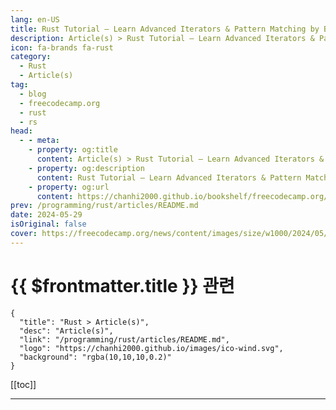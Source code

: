 ```yaml
---
lang: en-US
title: Rust Tutorial – Learn Advanced Iterators & Pattern Matching by Building a JSON Parser
description: Article(s) > Rust Tutorial – Learn Advanced Iterators & Pattern Matching by Building a JSON Parser
icon: fa-brands fa-rust
category: 
  - Rust
  - Article(s)
tag: 
  - blog
  - freecodecamp.org
  - rust
  - rs
head:
  - - meta:
    - property: og:title
      content: Article(s) > Rust Tutorial – Learn Advanced Iterators & Pattern Matching by Building a JSON Parser
    - property: og:description
      content: Rust Tutorial – Learn Advanced Iterators & Pattern Matching by Building a JSON Parser
    - property: og:url
      content: https://chanhi2000.github.io/bookshelf/freecodecamp.org/rust-tutorial-build-a-json-parse.html
prev: /programming/rust/articles/README.md
date: 2024-05-29
isOriginal: false
cover: https://freecodecamp.org/news/content/images/size/w1000/2024/05/JSON-Parser-Cover.png
---
```


# {{ $frontmatter.title }} 관련

```component VPCard
{
  "title": "Rust > Article(s)",
  "desc": "Article(s)",
  "link": "/programming/rust/articles/README.md",
  "logo": "https://chanhi2000.github.io/images/ico-wind.svg",
  "background": "rgba(10,10,10,0.2)"
}
```

[[toc]]

---

<SiteInfo
  name="Rust Tutorial – Learn Advanced Iterators & Pattern Matching by Building a JSON Parser"
  desc="Iterators and match patterns are two of the most used language features in Rust. If you have written any real world application, big or small, chances are that you've already used these, whether knowingly or unknowingly. In this tutorial, I aim to help you understand how they actually work, the..."
  url="https://freecodecamp.org/news/rust-tutorial-build-a-json-parse/"
  logo="https://cdn.freecodecamp.org/universal/favicons/favicon.ico"
  preview="https://freecodecamp.org/news/content/images/size/w1000/2024/05/JSON-Parser-Cover.png"/>

<!-- TODO: 작성 -->

